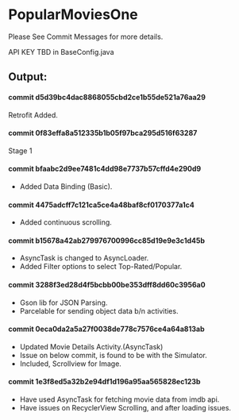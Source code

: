# PopularMoviesOne

Please See Commit Messages for more details.

API KEY TBD in BaseConfig.java

## Output:

#### commit d5d39bc4dac8868055cbd2ce1b55de521a76aa29 

Retrofit Added. 

#### commit 0f83effa8a512335b1b05f97bca295d516f63287 

Stage 1 

#### commit bfaabc2d9ee7481c4dd98e7737b57cffd4e290d9 

- Added Data Binding (Basic).

#### commit 4475adcff7c121ca5ce4a48baf8cf0170377a1c4 

- Added continuous scrolling.

#### commit b15678a42ab279976700996cc85d19e9e3c1d45b 

- AsyncTask is changed to AsyncLoader.
- Added Filter options to select Top-Rated/Popular.

#### commit 3288f3ed28d4f5bcbb00be353dff8dd60c3956a0 

- Gson lib for JSON Parsing.
- Parcelable for sending object data b/n activities.

#### commit 0eca0da2a5a27f0038de778c7576ce4a64a813ab

- Updated Movie Details Activity.(AsyncTask)
- Issue on below commit, is found to be with the Simulator. 
- Included, Scrollview for Image.

#### commit 1e3f8ed5a32b2e94df1d196a95aa565828ec123b 

- Have used AsyncTask for fetching movie data from imdb api.
- Have issues on RecyclerView Scrolling, and after loading issues. 
